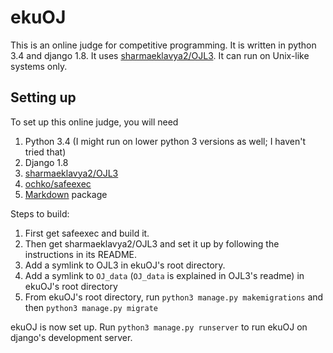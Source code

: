 # ekuOJ

This is an online judge for competitive programming. It is written in python 3.4 and django 1.8. It uses [sharmaeklavya2/OJL3](https://github.com/sharmaeklavya2/OJL3). It can run on Unix-like systems only.

## Setting up

To set up this online judge, you will need

1. Python 3.4 (I might run on lower python 3 versions as well; I haven't tried that)
2. Django 1.8
3. [sharmaeklavya2/OJL3](https://github.com/sharmaeklavya2/OJL3)
4. [ochko/safeexec](https://github.com/ochko/safeexec)
5. [Markdown](https://pypi.python.org/pypi/Markdown) package

Steps to build:

1. First get safeexec and build it.
2. Then get sharmaeklavya2/OJL3 and set it up by following the instructions in its README.
3. Add a symlink to OJL3 in ekuOJ's root directory.
4. Add a symlink to `OJ_data` (`OJ_data` is explained in OJL3's readme) in ekuOJ's root directory
5. From ekuOJ's root directory, run `python3 manage.py makemigrations` and then `python3 manage.py migrate`

ekuOJ is now set up. Run `python3 manage.py runserver` to run ekuOJ on django's development server.

